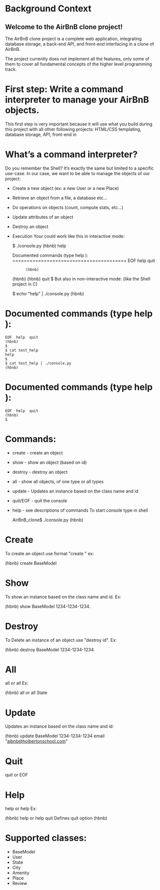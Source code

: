 # **Background Context**
## **Welcome to the AirBnB clone project!**
The AirBnB clone project is a complete web application, integrating database storage, a back-end API, and front-end interfacing in a clone of AirBnB.

The project currently does not implement all the features, only some of them to cover all fundamental concepts of the higher level programming track.

# **First step: Write a command interpreter to manage your AirBnB objects.**
This first step is very important because it will use what you build during this project with all other following projects: HTML/CSS templating, database storage, API, front-end in

# **What’s a command interpreter?**
Do you remember the Shell? It’s exactly the same but limited to a specific use-case. In our case, we want to be able to manage the objects of our project:

* Create a new object (ex: a new User or a new Place)
* Retrieve an object from a file, a database etc…
* Do operations on objects (count, compute stats, etc…)
* Update attributes of an object
* Destroy an object
* Execution
Your could work like this in interactive mode:

	$ ./console.py
	(hbnb) help

	Documented commands (type help <topic>):
		========================================
			EOF  help  quit

			(hbnb) 
	(hbnb) 
	(hbnb) quit
	$
But also in non-interactive mode: (like the Shell project in C)

	$ echo "help" | ./console.py
	(hbnb)

Documented commands (type help <topic>):
========================================
	EOF  help  quit
	(hbnb) 
	$
	$ cat test_help
	help
	$
	$ cat test_help | ./console.py
	(hbnb)

Documented commands (type help <topic>):
========================================
	EOF  help  quit
	(hbnb) 
	$
# **Commands:**
* create - create an object
* show - show an object (based on id)
* destroy - destroy an object
* all - show all objects, of one type or all types
* update - Updates an instance based on the class name and id
* quit/EOF - quit the console
* help - see descriptions of commands
To start console type in shell

	AirBnB_clone$ ./console.py
	(hbnb) 
# **Create**
To create an object use format "create " ex:

(hbnb) create BaseModel
# **Show**
To show an instance based on the class name and id. Ex:

(hbnb) show BaseModel 1234-1234-1234.
# **Destroy**
To Delete an instance of an object use "destroy id". Ex:

(hbnb) destroy BaseModel 1234-1234-1234.
# **All**
all or all Ex:

(hbnb) all or all State
# **Update**
Updates an instance based on the class name and id:

(hbnb) update BaseModel 1234-1234-1234 email "aibnb@holbertonschool.com"
# **Quit**
quit or EOF

# **Help**
help or help Ex:

(hbnb) help or help quit
Defines quit option
(hbnb) 
# **Supported classes:**
* BaseModel
* User
* State
* City
* Amenity
* Place
* Review
